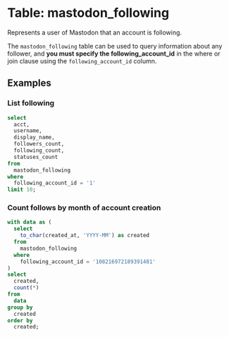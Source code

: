 # Table: mastodon_following

Represents a user of Mastodon that an account is following.

The `mastodon_following` table can be used to query information about any follower, and **you must specify the following_account_id** in the where or join clause using the `following_account_id` column.

## Examples

### List following

```sql
select
  acct,
  username,
  display_name,
  followers_count,
  following_count,
  statuses_count
from
  mastodon_following
where
  following_account_id = '1'
limit 10;
```

### Count follows by month of account creation

```sql
with data as (
  select
    to_char(created_at, 'YYYY-MM') as created
  from
    mastodon_following
  where
    following_account_id = '108216972189391481'
)
select
  created,
  count(*)
from
  data
group by
  created
order by
  created;
```

